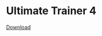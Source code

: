# Ultimate Trainer 4

[Download](https://www.unknowncheats.me/forum/payday-2-a/390014-payday-2-ultimate-trainer-4-a.html)

